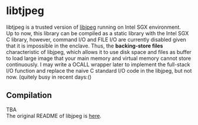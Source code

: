 # libtjpeg
libtjpeg is a trusted version of [libjpeg](http://libjpeg.sourceforge.net/) running on Intel SGX environment.  
Up to now, this library can be compiled as a static library with the Intel SGX C library, however, command I/O and FILE I/O are currently disabled given that it is impossible in the enclave. Thus, the **backing-store files** characteristic of libjpeg, which allows it to use disk space and files as buffer to load large image that your main memory and virtual memory cannot store continuously. I may write a OCALL wrapper later to implement the full-stack I/O function and replace the naive C standard I/O code in the libjpeg, but not now. (quitely busy in recent days:()
## Compilation
TBA  
The original README of libjpeg is [here](https://github.com/xymeng16/libtjpeg/blob/main/README).
